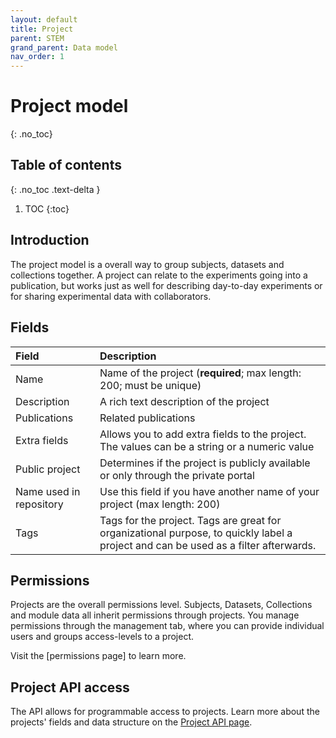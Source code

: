 ```yaml
---
layout: default
title: Project
parent: STEM
grand_parent: Data model
nav_order: 1
---
```


# Project model
{: .no_toc}

## Table of contents
{: .no_toc .text-delta }

1. TOC
{:toc}

## Introduction
The project model is a overall way to group subjects, datasets and collections together. A project can relate to the experiments going into a publication, but works just as well for describing day-to-day experiments or for sharing experimental data with collaborators. 

## Fields

| Field        | Description  |
|:-------------|:-------------|
| Name         | Name of the project (**required**; max length: 200; must be unique)|
| Description  | A rich text description of the project |
| Publications | Related publications |
| Extra fields | Allows you to add extra fields to the project. The values can be a string or a numeric value |
| Public project | Determines if the project is publicly available or only through the private portal |
| Name used in repository | Use this field if you have another name of your project (max length: 200) |
| Tags         | Tags for the project. Tags are great for organizational purpose, to quickly label a project and can be used as a filter afterwards. |


## Permissions
Projects are the overall permissions level. Subjects, Datasets, Collections and module data all inherit permissions through projects. You manage permissions through the management tab, where you can provide individual users and groups access-levels to a project.

Visit the [permissions page] to learn more.

## Project API access
The API allows for programmable access to projects. Learn more about the projects' fields and data structure on the [Project API page]({{"api/stem/project/"|absolute_url}}). 
